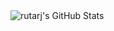 <img src="https://github-readme-stats.vercel.app/api/top-langs/?username=rutarj&theme=cobalt&show_icons=true&hide_border=true&layout=compact" alt="rutarj's GitHub Stats" />
